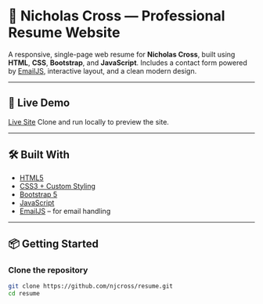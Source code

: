 ﻿# 💼 Nicholas Cross — Professional Resume Website

A responsive, single-page web resume for **Nicholas Cross**, built using **HTML**, **CSS**, **Bootstrap**, and **JavaScript**. Includes a contact form powered by [EmailJS](https://www.emailjs.com/), interactive layout, and a clean modern design.

---

## 🚀 Live Demo

[Live Site](https://nicholasjcross.com)
Clone and run locally to preview the site.

---

## 🛠️ Built With

- [HTML5](https://developer.mozilla.org/en-US/docs/Web/HTML)
- [CSS3 + Custom Styling](https://developer.mozilla.org/en-US/docs/Web/CSS)
- [Bootstrap 5](https://getbootstrap.com/)
- [JavaScript](https://developer.mozilla.org/en-US/docs/Web/JavaScript)
- [EmailJS](https://www.emailjs.com/) – for email handling

---

## 📦 Getting Started

### Clone the repository

```bash
git clone https://github.com/njcross/resume.git
cd resume
